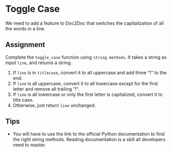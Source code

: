 # Toggle Case

We need to add a feature to Doc2Doc that switches the capitalization of all the words in a line.

## Assignment

Complete the `toggle_case` function using `string methods`. It takes a string as input `line`, and returns a string.

1. If `line` is in `titlecase`, convert it to all uppercase and add three "!" to the end.
2. If `line` is all uppercase, convert it to all lowercase except for the first letter and remove all trailing "!".
3. If `line` is all lowercase or only the first letter is capitalized, convert it to title case.
4. Otherwise, just return `line` unchanged.

## Tips

*   You will have to use the link to the official Python documentation to find the right string methods. Reading documentation is a skill all developers need to master.
